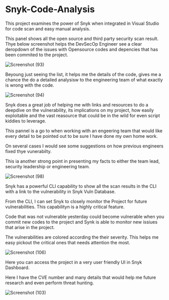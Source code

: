 # Snyk-Code-Analysis
This project examines the power of Snyk when integrated in Visual Studio for code scan and easy manual analysis.

This panel shows all the open source and third party security scan result.
Thye below screenshot helps the DevSecOp Engineer see a clear deropdown of the issues with Opensource codes and depencies that has been commited to the project.






![Screenshot (93)](https://github.com/user-attachments/assets/84ee5a4d-dc4d-414e-84dd-48666ee9ddb4)








Beyoung just seeing the list, it helps me the details of the code, gives me a chance the do a detailed analysisw to the engineering team of what exactly is wrong with the code.




![Screenshot (94)](https://github.com/user-attachments/assets/c89526fe-5a61-4fe2-87c8-dba67e999382)





Snyk does a great job of helping me with links and resources to do a deepdive on the vulnerability, its implications on my project, how easily exploitable and the vast reasource that could be in the wild for even script kiddies to leverage.


This pannel is a go to when working with an engeering team that would like every detail to be pointed out to be sure I have done my own home work.

On several cases I would see some suggestions on how previous engineers fixed thye vunerabilty.

This ia another strong point in presenting my facts to either the team lead, security leadership or engineering team.




![Screenshot (98)](https://github.com/user-attachments/assets/2577dfec-9f73-4934-a138-96d458158b34)


Snyk has a powerful CLI capability to show all the scan results in the CLI with a link to the vulnerability in Snyk Vuln Database. 

From the CLI, I can set Snyk to closely monitor the Project for future vulnerabilities. 
This capabilityn is a highly critical feature. 

Code that was not vulnerable yesterday could become vulnerable when you commit new codes to the project and Synk is able to monitor new issiues that arise in the project.

The vulnerabilities are colored according the their severity. This helps me easy pickout the critical ones that needs attention the most.


![Screenshot (106)](https://github.com/user-attachments/assets/272b9619-8d57-4013-b08c-31e69f606678)



Here you can access the project in a very user friendly UI in Snyk Dashboard.

Here I have the CVE number and many details that would help me future research and even perform threat hunting.


![Screenshot (103)](https://github.com/user-attachments/assets/cf7b2459-7cc2-4f7d-8014-f5aecfbcc004)









